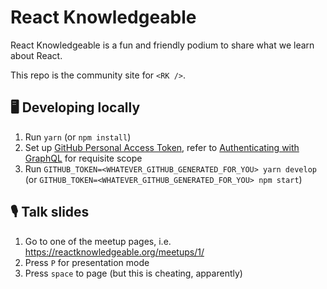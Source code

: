 # React Knowledgeable

React Knowledgeable is a fun and friendly podium to share what we learn about React.

This repo is the community site for `<RK />`.

## 🖥 Developing locally

1. Run `yarn` (or `npm install`)
2. Set up [GitHub Personal Access Token](https://github.com/settings/tokens), refer to [Authenticating with GraphQL](https://developer.github.com/v4/guides/forming-calls/#authenticating-with-graphql) for requisite scope
3. Run `GITHUB_TOKEN=<WHATEVER_GITHUB_GENERATED_FOR_YOU> yarn develop` (or `GITHUB_TOKEN=<WHATEVER_GITHUB_GENERATED_FOR_YOU> npm start`)

## 🎙 Talk slides

1. Go to one of the meetup pages, i.e. https://reactknowledgeable.org/meetups/1/
2. Press `P` for presentation mode
3. Press `space` to page (but this is cheating, apparently)
